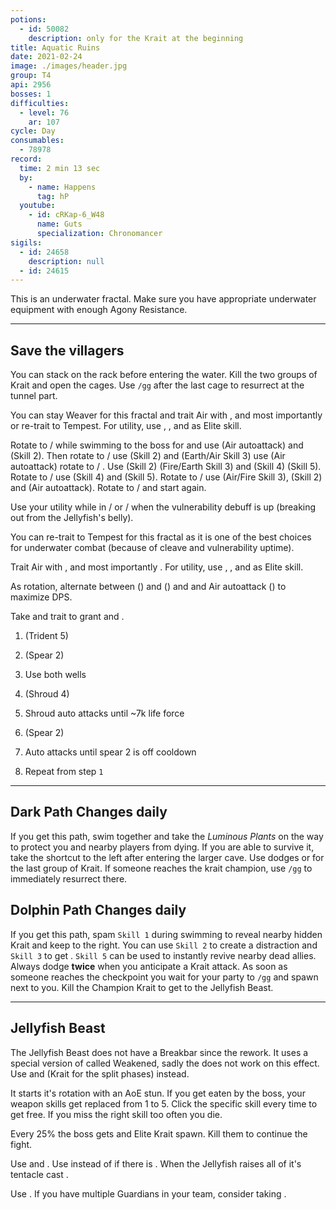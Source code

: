 ```yaml
---
potions:
  - id: 50082
    description: only for the Krait at the beginning
title: Aquatic Ruins
date: 2021-02-24
image: ./images/header.jpg
group: T4
api: 2956
bosses: 1
difficulties:
  - level: 76
    ar: 107
cycle: Day
consumables:
  - 78978
record:
  time: 2 min 13 sec
  by:
    - name: Happens
      tag: hP
  youtube:
    - id: cRKap-6_W48
      name: Guts
      specialization: Chronomancer
sigils:
  - id: 24658
    description: null
  - id: 24615
---
```


<Warning>

This is an underwater fractal. Make sure you have appropriate underwater equipment with enough Agony Resistance.

</Warning>

---

## Save the villagers <Item id="50082" disableText/><Item id="24658" disableText/>

<Grid>
<GridItem sm="8">

You can stack <Boon name="Might"/> on the rack before entering the water. Kill the two groups of Krait and open the cages. Use `/gg` after the last cage to resurrect at the tunnel part.

<Tabs>
<Tab specialization="Weaver">

You can stay Weaver for this fractal and trait Air with <Trait id="232" disableText/>, <Trait id="214" disableText/> and most importantly <Trait id="1503"/> or re-trait to Tempest. For utility, use <Skill id="5638" disableText/>, <Skill id="40183" disableText/>, <Skill id="5539" disableText/> and <Skill id="43638"/> as Elite skill.

Rotate to <Skill name="Air Attunement" profession="Elementalist" disableText/> / <Skill name="Air Attunement" profession="Elementalist" disableText/> while swimming to the boss for <Trait name="Elements of Rage"/> and use <Skill name="Forked Lightning" profession="Elementalist"/> (Air autoattack) and <Skill name="Electrocute" profession="Elementalist"/> (Skill 2). Then rotate to <Skill name="Earth Attunement" profession="Elementalist" disableText/> / <Skill name="Air Attunement" profession="Elementalist" disableText/> use <Skill name="Rock Spray" profession="Elementalist"/> (Skill 2) and <Skill name="Sodden Swath" profession="Elementalist"/> (Earth/Air Skill 3) use <Skill name="Forked Lightning" profession="Elementalist"/> (Air autoattack) rotate to <Skill name="Fire Attunement" profession="Elementalist" disableText/> / <Skill name="Earth Attunement" profession="Elementalist" disableText/>. Use <Skill name="Boil" profession="Elementalist"/> (Skill 2) <Skill name="Molten Burst" profession="Elementalist"/> (Fire/Earth Skill 3) and <Skill name="Rock Anchor" profession="Elementalist"/> (Skill 4) <Skill name="Murky water" profession="Elementalist"/> (Skill 5). Rotate to <Skill name="Fire Attunement" profession="Elementalist" disableText/> / <Skill name="Fire Attunement" profession="Elementalist" disableText/> use <Skill name="LavaChains" profession="Elementalist"/> (Skill 4) and <Skill name="Heat Wave" profession="Elementalist"/> (Skill 5). Rotate to <Skill name="Air Attunement" profession="Elementalist" disableText/> / <Skill name="Fire Attunement" profession="Elementalist" disableText/> use <Skill name="Plasmic Strike" profession="Elementalist"/> (Air/Fire Skill 3), <Skill name="Electrocute" profession="Elementalist"/> (Skill 2) and <Skill name="Forked Lightning" profession="Elementalist"/> (Air autoattack). Rotate to <Skill name="Air Attunement" profession="Elementalist" disableText/> / <Skill name="Air Attunement" profession="Elementalist" disableText/> and start again.

Use your utility while in <Skill name="Fire Attunement" profession="Elementalist" disableText/> / <Skill name="Fire Attunement" profession="Elementalist" disableText/> or <Skill name="Air Attunement" profession="Elementalist" disableText/> / <Skill name="Air Attunement" profession="Elementalist" disableText/> when the vulnerability debuff is up (breaking out from the Jellyfish's belly).
</Tab>

<Tab specialization="tempest">

You can re-trait to Tempest for this fractal as it is one of the best choices for underwater combat (because of cleave and vulnerability uptime).

Trait Air with <Trait id="232" disableText/>, <Trait id="214" disableText/> and most importantly <Trait id="1503"/>. For utility, use <Skill id="5638" disableText/>, <Skill id="5539" disableText/>, <Skill id="30662" disableText/> and <Skill id="29968" disableText/> as Elite skill.

As rotation, alternate between <Skill id="29719"/> (<Skill id="5494" disableText/>) and <Skill id="5597"/> (<Skill id="5492" disableText/>) and <Skill id="5655"/> and Air autoattack (<Skill id="5494" disableText/>) to maximize DPS.
</Tab>

<Tab specialization="Warrior">

Take <Skill id="14403"/> and trait <Trait id="1711"/> to grant <Boon name="Fury"/> and <Boon name="Might"/>.
</Tab>

<Tab specialization="reaper">

1.  <Skill name="Frozen Abyss"/> (Trident 5)

2.  <Skill name="Wicked Spiral"/> (Spear 2)

3.  Use both wells

4.  <Skill name="Soul Spiral"/> (Shroud 4)

5.  Shroud auto attacks until ~7k life force

6.  <Skill name="Wicked Spiral"/> (Spear 2)

7.  Auto attacks until spear 2 is off cooldown

8.  Repeat from step `1`

</Tab>
</Tabs>
</GridItem>

<GridItem sm="4">

<MDImage src="fractals/aquatic-ruins/images/wooden_rack.jpg" caption="The wooden rack"/>

<MDImage src="fractals/aquatic-ruins/images/trapped_villagers.jpg" caption="Villagers are trapped in cages"/>

</GridItem>
</Grid>

---

<Grid>
<GridItem>

## Dark Path <Label>Changes daily</Label>

If you get this path, swim together and take the _Luminous Plants_ on the way to protect you and nearby players from dying. If you are able to survive it, take the shortcut to the left after entering the larger cave. Use dodges or <Effect name="Invulnerability"/> for the last group of Krait. If someone reaches the krait champion, use `/gg` to immediately resurrect there.
</GridItem>

<GridItem>

## Dolphin Path <Label>Changes daily</Label>

If you get this path, spam `Skill 1` during swimming to reveal nearby hidden Krait and keep to the right. You can use `Skill 2` to create a distraction and `Skill 3` to get <Effect name="Stealth"/>. `Skill 5` can be used to instantly revive nearby dead allies. Always dodge **twice** when you anticipate a Krait attack. As soon as someone reaches the checkpoint you wait for your party to `/gg` and spawn next to you. Kill the Champion Krait to get to the Jellyfish Beast.

</GridItem>
</Grid>

---

<Grid>
<GridItem sm="7">

## Jellyfish Beast

The Jellyfish Beast does not have a Breakbar since the rework. It uses a special version of <Effect name="Exposed"/> called Weakened, sadly the <Item id="24868"/> does not work on this effect. Use <Item id="24615"/> and <Item id="24658"/> (Krait for the split phases) instead.

It starts it's rotation with an AoE stun. If you get eaten by the boss, your weapon skills get replaced from 1 to 5. Click the specific skill every time to get free. If you miss the right skill too often you die.

Every 25% the boss gets <Effect name="Invulnerability"/> and Elite Krait spawn. Kill them to continue the fight.
</GridItem>

<GridItem sm="5">
<Tabs>
<Tab specialization="revenant">

Use <Skill name="Legendary Dwarf Stance"/> and <Skill name="Legendary Assassin Stance"/>. Use <Skill name="Legendary Demon Stance"/> instead of <Skill name="Legendary Assassin Stance" disableText/> if there is <Instability name="No Pain, No Gain"/>. When the Jellyfish raises all of it's tentacle cast <Skill name="Inspiring Reinforcement"/>.
</Tab>

<Tab specialization="Guardian">

Use <Skill name="Stand your ground"/>. If you have multiple Guardians in your team, consider taking <Skill id="43357"/>.
</Tab>
</Tabs>
</GridItem>

<GridItem sm="12">

<MDImage src="fractals/aquatic-ruins/images/the_jellyfish_beast.jpg" caption="The Jellyfish Beast"/>

</GridItem>
</Grid>
